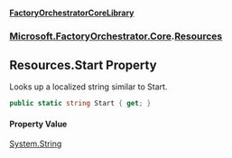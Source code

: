 #### [FactoryOrchestratorCoreLibrary](./FactoryOrchestratorCoreLibrary.md 'FactoryOrchestratorCoreLibrary')
### [Microsoft.FactoryOrchestrator.Core](./Microsoft-FactoryOrchestrator-Core.md 'Microsoft.FactoryOrchestrator.Core').[Resources](./Microsoft-FactoryOrchestrator-Core-Resources.md 'Microsoft.FactoryOrchestrator.Core.Resources')
## Resources.Start Property
Looks up a localized string similar to Start.  
```csharp
public static string Start { get; }
```
#### Property Value
[System.String](https://docs.microsoft.com/en-us/dotnet/api/System.String 'System.String')  
